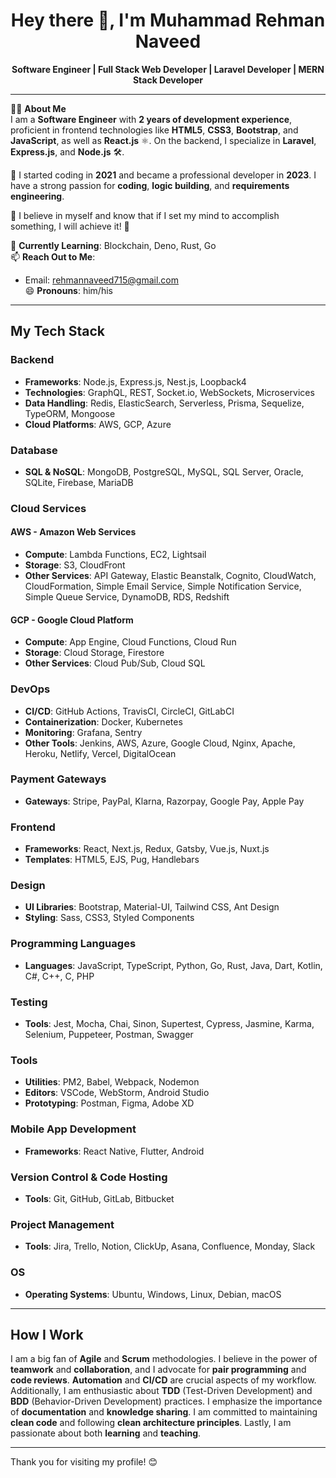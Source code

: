<h1 align="center">Hey there 👋, I'm Muhammad Rehman Naveed</h1>

<p align="center">
  <strong>Software Engineer | Full Stack Web Developer | Laravel Developer | MERN Stack Developer</strong>
</p>

---

👨‍💻 **About Me**  
I am a **Software Engineer** with **2 years of development experience**, proficient in frontend technologies like **HTML5**, **CSS3**, **Bootstrap**, and **JavaScript**, as well as **React.js** ⚛️. On the backend, I specialize in **Laravel**, **Express.js**, and **Node.js** 🛠️.

🚀 I started coding in **2021** and became a professional developer in **2023**. I have a strong passion for **coding**, **logic building**, and **requirements engineering**.

💪 I believe in myself and know that if I set my mind to accomplish something, I will achieve it! 🌟

🌱 **Currently Learning**: Blockchain, Deno, Rust, Go  
📫 **Reach Out to Me**:  
   - Email: [rehmannaveed715@gmail.com](mailto:rehmannaveed715@gmail.com)  
😄 **Pronouns**: him/his  

---

## My Tech Stack

### Backend
- **Frameworks**: Node.js, Express.js, Nest.js, Loopback4
- **Technologies**: GraphQL, REST, Socket.io, WebSockets, Microservices
- **Data Handling**: Redis, ElasticSearch, Serverless, Prisma, Sequelize, TypeORM, Mongoose
- **Cloud Platforms**: AWS, GCP, Azure

### Database
- **SQL & NoSQL**: MongoDB, PostgreSQL, MySQL, SQL Server, Oracle, SQLite, Firebase, MariaDB

### Cloud Services

#### AWS - Amazon Web Services
- **Compute**: Lambda Functions, EC2, Lightsail  
- **Storage**: S3, CloudFront  
- **Other Services**: API Gateway, Elastic Beanstalk, Cognito, CloudWatch, CloudFormation, Simple Email Service, Simple Notification Service, Simple Queue Service, DynamoDB, RDS, Redshift  

#### GCP - Google Cloud Platform
- **Compute**: App Engine, Cloud Functions, Cloud Run  
- **Storage**: Cloud Storage, Firestore  
- **Other Services**: Cloud Pub/Sub, Cloud SQL  

### DevOps
- **CI/CD**: GitHub Actions, TravisCI, CircleCI, GitLabCI  
- **Containerization**: Docker, Kubernetes  
- **Monitoring**: Grafana, Sentry  
- **Other Tools**: Jenkins, AWS, Azure, Google Cloud, Nginx, Apache, Heroku, Netlify, Vercel, DigitalOcean  

### Payment Gateways
- **Gateways**: Stripe, PayPal, Klarna, Razorpay, Google Pay, Apple Pay  

### Frontend
- **Frameworks**: React, Next.js, Redux, Gatsby, Vue.js, Nuxt.js  
- **Templates**: HTML5, EJS, Pug, Handlebars  

### Design
- **UI Libraries**: Bootstrap, Material-UI, Tailwind CSS, Ant Design  
- **Styling**: Sass, CSS3, Styled Components  

### Programming Languages
- **Languages**: JavaScript, TypeScript, Python, Go, Rust, Java, Dart, Kotlin, C#, C++, C, PHP  

### Testing
- **Tools**: Jest, Mocha, Chai, Sinon, Supertest, Cypress, Jasmine, Karma, Selenium, Puppeteer, Postman, Swagger  

### Tools
- **Utilities**: PM2, Babel, Webpack, Nodemon  
- **Editors**: VSCode, WebStorm, Android Studio  
- **Prototyping**: Postman, Figma, Adobe XD  

### Mobile App Development
- **Frameworks**: React Native, Flutter, Android  

### Version Control & Code Hosting
- **Tools**: Git, GitHub, GitLab, Bitbucket  

### Project Management
- **Tools**: Jira, Trello, Notion, ClickUp, Asana, Confluence, Monday, Slack  

### OS
- **Operating Systems**: Ubuntu, Windows, Linux, Debian, macOS  

---

## How I Work

I am a big fan of **Agile** and **Scrum** methodologies. I believe in the power of **teamwork** and **collaboration**, and I advocate for **pair programming** and **code reviews**. **Automation** and **CI/CD** are crucial aspects of my workflow. Additionally, I am enthusiastic about **TDD** (Test-Driven Development) and **BDD** (Behavior-Driven Development) practices. I emphasize the importance of **documentation** and **knowledge sharing**. I am committed to maintaining **clean code** and following **clean architecture principles**. Lastly, I am passionate about both **learning** and **teaching**.

---

Thank you for visiting my profile! 😊
